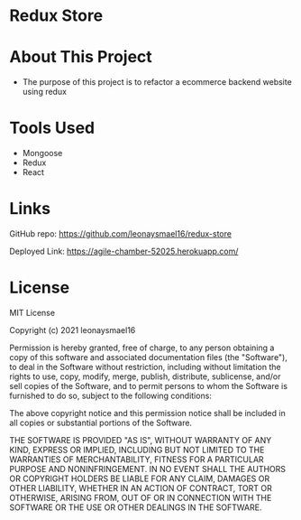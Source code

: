 # Redux Store

# About This Project

- The purpose of this project is to refactor a ecommerce backend website using redux

# Tools Used

- Mongoose
- Redux
- React

# Links

GitHub repo: https://github.com/leonaysmael16/redux-store 

Deployed Link: https://agile-chamber-52025.herokuapp.com/ 

# License 

MIT License

Copyright (c) 2021 leonaysmael16

Permission is hereby granted, free of charge, to any person obtaining a copy
of this software and associated documentation files (the "Software"), to deal
in the Software without restriction, including without limitation the rights
to use, copy, modify, merge, publish, distribute, sublicense, and/or sell
copies of the Software, and to permit persons to whom the Software is
furnished to do so, subject to the following conditions:

The above copyright notice and this permission notice shall be included in all
copies or substantial portions of the Software.

THE SOFTWARE IS PROVIDED "AS IS", WITHOUT WARRANTY OF ANY KIND, EXPRESS OR
IMPLIED, INCLUDING BUT NOT LIMITED TO THE WARRANTIES OF MERCHANTABILITY,
FITNESS FOR A PARTICULAR PURPOSE AND NONINFRINGEMENT. IN NO EVENT SHALL THE
AUTHORS OR COPYRIGHT HOLDERS BE LIABLE FOR ANY CLAIM, DAMAGES OR OTHER
LIABILITY, WHETHER IN AN ACTION OF CONTRACT, TORT OR OTHERWISE, ARISING FROM,
OUT OF OR IN CONNECTION WITH THE SOFTWARE OR THE USE OR OTHER DEALINGS IN THE
SOFTWARE.
